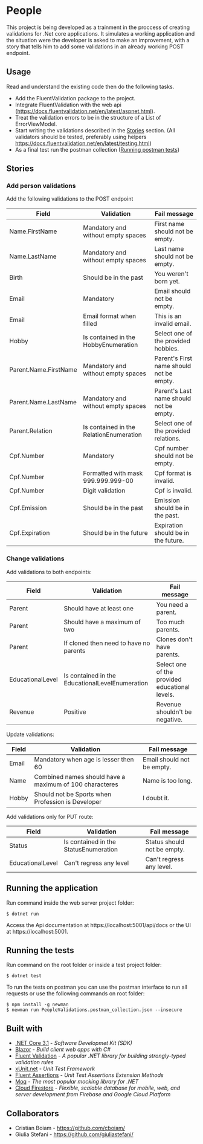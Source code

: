 # People

This project is being developed as a trainment in the proccess of creating validations for .Net core applications. It simulates a working application and the situation were the developer is asked to make an improvement, with a story that tells him to add some validations in an already working POST endpoint.

## Usage

Read and understand the existing code then do the following tasks.

- Add the FluentValidation package to the project.
- Integrate FluentValidation with the web api (https://docs.fluentvalidation.net/en/latest/aspnet.html).
- Treat the validation errors to be in the structure of a List of ErrorViewModel.
- Start writing the validations described in the [Stories](#Stories) section. (All validators should be tested, preferably using helpers https://docs.fluentvalidation.net/en/latest/testing.html)
- As a final test run the postman collection ([Running postman tests](#running-the-tests))

## Stories

### Add person validations

Add the following validations to the POST endpoint

| Field                 | Validation                              | Fail message                             |
| --------------------- | --------------------------------------- | ---------------------------------------- |
| Name.FirstName        | Mandatory and without empty spaces      | First name should not be empty.          |
| Name.LastName         | Mandatory and without empty spaces      | Last name should not be empty.           |
| Birth                 | Should be in the past                   | You weren't born yet.                    |
| Email                 | Mandatory                               | Email should not be empty.               |
| Email                 | Email format when filled                | This is an invalid email.                |
| Hobby                 | Is contained in the HobbyEnumeration    | Select one of the provided hobbies.      |
| Parent.Name.FirstName | Mandatory and without empty spaces      | Parent's First name should not be empty. |
| Parent.Name.LastName  | Mandatory and without empty spaces      | Parent's Last name should not be empty.  |
| Parent.Relation       | Is contained in the RelationEnumeration | Select one of the provided relations.    |
| Cpf.Number            | Mandatory                               | Cpf number should not be empty.          |
| Cpf.Number            | Formatted with mask 999.999.999-00      | Cpf format is invalid.                   |
| Cpf.Number            | Digit validation                        | Cpf is invalid.                          |
| Cpf.Emission          | Should be in the past                   | Emission should be in the past.          |
| Cpf.Expiration        | Should be in the future                 | Expiration should be in the future.      |

### Change validations

Add validations to both endpoints:

| Field            | Validation                                      | Fail message                                   |
| ---------------- | ----------------------------------------------- | ---------------------------------------------- |
| Parent           | Should have at least one                        | You need a parent.                             |
| Parent           | Should have a maximum of two                    | Too much parents.                              |
| Parent           | If cloned then need to have no parents          | Clones don't have parents.                     |
| EducationalLevel | Is contained in the EducationalLevelEnumeration | Select one of the provided educational levels. |
| Revenue          | Positive                                        | Revenue shouldn't be negative.                 |

Update validations:

| Field | Validation                                              | Fail message               |
| ----- | ------------------------------------------------------- | -------------------------- |
| Email | Mandatory when age is lesser then 60                    | Email should not be empty. |
| Name  | Combined names should have a maximum of 100 characteres | Name is too long.          |
| Hobby | Should not be Sports when Profession is Developer       | I doubt it.                |

Add validations only for PUT route:

| Field            | Validation                            | Fail message                |
| ---------------- | ------------------------------------- | --------------------------- |
| Status           | Is contained in the StatusEnumeration | Status should not be empty. |
| EducationalLevel | Can't regress any level               | Can't regress any level.    |

## Running the application

Run command inside the web server project folder:

```
$ dotnet run
```

Access the Api documentation at https://localhost:5001/api/docs or the UI at https://localhost:5001.

## Running the tests

Run command on the root folder or inside a test project folder:

```
$ dotnet test
```

To run the tests on postman you can use the postman interface to run all requests or use the following commands on root folder:

```
$ npm install -g newman
$ newman run PeopleValidations.postman_collection.json --insecure
```

## Built with

- [.NET Core 3.1](https://dotnet.microsoft.com/download/dotnet-core/3.1) - _Software Developmet Kit (SDK)_
- [Blazor](http://blazor.net/) - _Build client web apps with C#_
- [Fluent Validation](https://fluentvalidation.net/) - _A popular .NET library for building strongly-typed validation rules_
- [xUnit.net](https://xunit.net/) - _Unit Test Framework_
- [Fluent Assertions](https://fluentassertions.com/) - _Unit Test Assertions Extension Methods_
- [Moq](https://github.com/moq/moq4) - _The most popular mocking library for .NET_
- [Cloud Firestore](https://googleapis.github.io/google-cloud-dotnet/docs/Google.Cloud.Firestore/) - _Flexible, scalable database for mobile, web, and server development from Firebase and Google Cloud Platform_

## Collaborators

- Cristian Boiam - https://github.com/cboiam/
- Giulia Stefani - https://github.com/giuliastefani/
